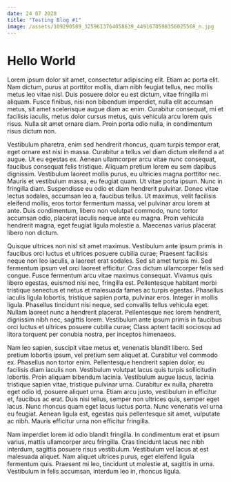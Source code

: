 ```yaml
---
date: 24 07 2020
title: "Testing Blog #1"
image: /assets/109290589_3259613764058639_4491670598356025568_n.jpg
---
```

# Hello World

Lorem ipsum dolor sit amet, consectetur adipiscing elit. Etiam ac porta elit. Nam dictum, purus at porttitor mollis, diam nibh feugiat tellus, nec mollis metus leo vitae nisl. Duis posuere dolor eu est dictum, vitae fringilla mi aliquam. Fusce finibus, nisi non bibendum imperdiet, nulla elit accumsan metus, sit amet scelerisque augue diam ac enim. Curabitur consequat, mi et facilisis iaculis, metus dolor cursus metus, quis vehicula arcu lorem quis risus. Nulla sit amet ornare diam. Proin porta odio nulla, in condimentum risus dictum non.

Vestibulum pharetra, enim sed hendrerit rhoncus, quam turpis tempor erat, eget ornare est nisi in massa. Curabitur a tellus vel diam dictum eleifend a at augue. Ut eu egestas ex. Aenean ullamcorper arcu vitae nunc consequat, faucibus consequat felis tristique. Aliquam pretium lorem eu sem dapibus dignissim. Vestibulum laoreet mollis purus, eu ultricies magna porttitor nec. Mauris et vestibulum massa, eu feugiat quam. Ut vitae porta ipsum. Nunc in fringilla diam. Suspendisse eu odio et diam hendrerit pulvinar. Donec vitae lectus sodales, accumsan leo a, faucibus tellus. Ut maximus, velit facilisis eleifend mollis, eros tortor fermentum massa, vel pulvinar arcu lorem at ante. Duis condimentum, libero non volutpat commodo, nunc tortor accumsan odio, placerat iaculis neque ante eu magna. Proin vehicula hendrerit magna, eget feugiat ligula molestie a. Maecenas varius placerat libero non dictum.

Quisque ultrices non nisl sit amet maximus. Vestibulum ante ipsum primis in faucibus orci luctus et ultrices posuere cubilia curae; Praesent facilisis neque non leo iaculis, a laoreet erat sodales. Sed sit amet turpis mi. Sed fermentum ipsum vel orci laoreet efficitur. Cras dictum ullamcorper felis sed congue. Fusce fermentum arcu vitae maximus consequat. Vivamus quis libero egestas, euismod nisi nec, fringilla est. Pellentesque habitant morbi tristique senectus et netus et malesuada fames ac turpis egestas. Phasellus iaculis ligula lobortis, tristique sapien porta, pulvinar eros. Integer in mollis ligula. Phasellus tincidunt nisi neque, sed convallis tellus vehicula eget. Nullam laoreet nunc a hendrerit placerat. Pellentesque nec lorem hendrerit, dignissim nibh nec, sagittis lorem. Vestibulum ante ipsum primis in faucibus orci luctus et ultrices posuere cubilia curae; Class aptent taciti sociosqu ad litora torquent per conubia nostra, per inceptos himenaeos.

Nam leo sapien, suscipit vitae metus et, venenatis blandit libero. Sed pretium lobortis ipsum, vel pretium sem aliquet at. Curabitur vel commodo ex. Phasellus non tortor enim. Pellentesque hendrerit sapien dolor, eu facilisis diam iaculis non. Vestibulum volutpat lacus quis turpis sollicitudin lobortis. Proin aliquam bibendum lacinia. Vestibulum augue lacus, lacinia tristique sapien vitae, tristique pulvinar urna. Curabitur ex nulla, pharetra eget odio id, posuere aliquet urna. Etiam arcu justo, vestibulum in efficitur et, faucibus ac erat. Duis nisi tellus, semper non ultrices quis, semper eget lacus. Nunc rhoncus quam eget lacus luctus porta. Nunc venenatis vel urna eu feugiat. Aenean ligula est, egestas quis pellentesque sit amet, vulputate ac nibh. Mauris efficitur urna non efficitur fringilla.

Nam imperdiet lorem id odio blandit fringilla. In condimentum erat et ipsum varius, mattis ullamcorper arcu fringilla. Cras tincidunt lacus nec nibh interdum, sagittis posuere risus vestibulum. Vestibulum vel lacus at est malesuada aliquet. Nam aliquet ultrices purus, eget eleifend ligula fermentum quis. Praesent mi leo, tincidunt ut molestie at, sagittis in urna. Vestibulum in felis accumsan, interdum leo in, rhoncus ligula.